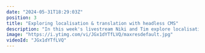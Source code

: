 ```yaml
---
date: "2024-05-31T18:29:03Z"
position: 3
title: "Exploring localisation & translation with headless CMS"
description: "In this week's livestream Niki and Tim explore localisation & translation with a headless CMS. The dynamic duo is back again!\r\n\r\nAsk us any questions in the chat or join the community: https://slack.hygraph.com"
image: "https://i.ytimg.com/vi/JGx1dYTfLVQ/maxresdefault.jpg"
videoId: "JGx1dYTfLVQ"
---
```


